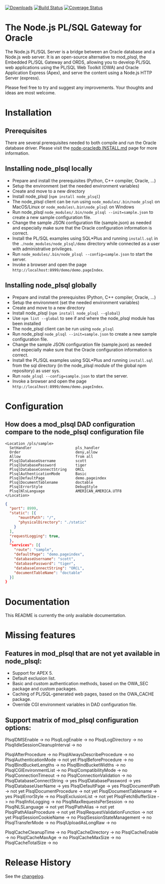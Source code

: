 [![Downloads][downloads-image]][npm-url] [![Build Status][travis-image]][travis-url] [![Coverage Status](https://coveralls.io/repos/doberkofler/node_plsql/badge.svg)](https://coveralls.io/r/doberkofler/node_plsql)

# The Node.js PL/SQL Gateway for Oracle
The Node.js PL/SQL Server is a bridge between an Oracle database and a Node.js web server.
It is an open-source alternative to mod_plsql, the Embedded PL/SQL Gateway and ORDS,
allowing you to develop PL/SQL web applications using the PL/SQL Web Toolkit (OWA) and Oracle Application Express (Apex),
and serve the content using a Node.js HTTP Server (express).

Please feel free to try and suggest any improvements. Your thoughts and ideas are most welcome.

# Installation

## Prerequisites
There are several prerequisites needed to both compile and run the Oracle database driver.
Please visit the [node-oracledb INSTALL.md](https://github.com/oracle/node-oracledb/blob/master/INSTALL.md) page for more information.

## Installing node_plsql locally
* Prepare and install the prerequisites (Python, C++ compiler, Oracle, ...)
* Setup the environment (set the needed environment variables)
* Create and move to a new directory
* Install node_plsql (`npm install node_plsql`)
* The node_plsql client can be run using `node_modules/.bin/node_plsql` on MacOS/Linux or `node_modules\.bin\node_plsql` on Windows
* Run node_plsql `node_modules/.bin/node_plsql --init=sample.json` to create a new sample configuration file.
* Change the sample JSON configuration file (sample.json) as needed and especially make sure that the Oracle configuration information is correct.
* Install the PL/SQL examples using SQL*Plus and running `install.sql` in the `./node_modules/node_plsql/demo` directory while connected as a user with administrative privileges.
* Run `node_modules/.bin/node_plsql --config=sample.json` to start the server.
* Invoke a browser and open the page `http://localhost:8999/demo/demo.pageIndex`.

## Installing node_plsql globally
* Prepare and install the prerequisites (Python, C++ compiler, Oracle, ...)
* Setup the environment (set the needed environment variables)
* Create and move to a new directory
* Install node_plsql (`npm install node_plsql --global`)
* Use `npm list --global` to see if and where the node_plsql module has been installed
* The node_plsql client can be run using `node_plsql`
* Run node_plsql `node_plsql --init=sample.json` to create a new sample configuration file.
* Change the sample JSON configuration file (sample.json) as needed and especially make sure that the Oracle configuration information is correct.
* Install the PL/SQL examples using SQL*Plus and running `install.sql` from the sql directory (in the node_plsql module of the global npm repository) as user sys.
* Run `node_plsql --config=sample.json` to start the server.
* Invoke a browser and open the page `http://localhost:8999/demo/demo.pageIndex`.

# Configuration

## How does a mod_plsql DAD configuration compare to the node_plsql configuration file

```
<Location /pls/sample>
  SetHandler                    pls_handler
  Order                         deny,allow
  Allow                         from all
  PlsqlDatabaseUsername         scott
  PlsqlDatabasePassword         tiger
  PlsqlDatabaseConnectString    ORCL
  PlsqlAuthenticationMode       Basic
  PlsqlDefaultPage              demo.pageindex
  PlsqlDocumentTablename        doctable
  PlsqlErrorStyle               DebugStyle
  PlsqlNlsLanguage              AMERICAN_AMERICA.UTF8
</Location>
```

```json
{
  "port": 8999,
  "static": [{
      "mountPath": "/",
      "physicalDirectory": "./static"
    }
  ],
  "requestLogging": true,
  },
  "services": [{
    "route": "sample",
    "defaultPage": "demo.pageindex",
    "databaseUsername": "scott",
    "databasePassword": "tiger",
    "databaseConnectString": "ORCL",
    "documentTableName": "doctable"
  }]
}
```

# Documentation
This README is currently the only available documentation.

# Missing features

## Features in mod_plsql that are not yet available in node_plsql:
- Support for APEX 5.
- Default exclusion list.
- Basic and custom authentication methods, based on the OWA_SEC package and custom packages.
- Caching of PL/SQL-generated web pages, based on the OWA_CACHE package.
- Override CGI environment variables in DAD configuration file.

## Support matrix of mod_plsql configuration options:
PlsqlDMSEnable -> no
PlsqlLogEnable -> no
PlsqlLogDirectory -> no
PlsqlIdleSessionCleanupInterval -> no

PlsqlAfterProcedure -> no
PlsqlAlwaysDescribeProcedure -> no
PlsqlAuthenticationMode -> not yet
PlsqlBeforeProcedure -> no
PlsqlBindBucketLengths -> no
PlsqlBindBucketWidths -> no
PlsqlCGIEnvironmentList -> no
PlsqlCompatibilityMode -> no
PlsqlConnectionTimeout -> no
PlsqlConnectionValidation -> no
PlsqlDatabaseConnectString -> yes
PlsqlDatabasePassword -> yes
PlsqlDatabaseUserName -> yes
PlsqlDefaultPage -> yes
PlsqlDocumentPath -> not yet
PlsqlDocumentProcedure -> not yet
PlsqlDocumentTablename -> yes
PlsqlErrorStyle -> no
PlsqlExclusionList -> not yet
PlsqlFetchBufferSize -> no
PlsqlInfoLogging -> no
PlsqlMaxRequestsPerSession -> no
PlsqlNLSLanguage -> not yet
PlsqlPathAlias -> not yet
PlsqlPathAliasProcedure -> not yet
PlsqlRequestValidationFunction -> not yet
PlsqlSessionCookieName -> no
PlsqlSessionStateManagement -> no
PlsqlTransferMode -> no
PlsqlUploadAsLongRaw -> no

PlsqlCacheCleanupTime -> no
PlsqlCacheDirectory -> no
PlsqlCacheEnable -> no
PlsqlCacheMaxAge -> no
PlsqlCacheMaxSize -> no
PlsqlCacheTotalSize -> no

# Release History
See the [changelog](https://github.com/doberkofler/node_plsql/blob/master/CHANGELOG.md).

[downloads-image]: http://img.shields.io/npm/dm/node_plsql.svg
[npm-url]: https://npmjs.org/package/node_plsql

[travis-url]: http://travis-ci.org/doberkofler/node_plsql
[travis-image]: https://travis-ci.org/doberkofler/node_plsql.svg?branch=master

